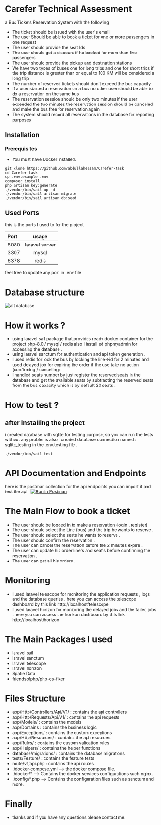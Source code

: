 # Carefer Technical Assessment

a Bus Tickets Reservation System with the following

* The ticket should be issued with the user's email
* The user Should be able to book a ticket for one or more passengers in one request
* The user should provide the seat Ids
* The user should get a discount if he booked for more than five passengers
* The user should provide the pickup and destination stations
* We have two types of buses one for long trips and one for short trips if the trip distance is
  greater than or equal to 100 KM will be considered a long trip
* The number of reserved tickets should don’t exceed the bus capacity
* If a user started a reservation on a bus no other user should be able to do a reservation on the
  same bus
* The reservation session should be only two minutes if the user exceeded the two minutes the
  reservation session should be canceled and make the bus free for reservation again
* The system should record all reservations in the database for reporting purposes

## Installation

### Prerequisites

* You must have Docker installed.

```shell
git clone https://github.com/abdullahessam/Carefer-task
cd Carefer-task
cp .env.example .env
composer install
php artisan key:generate
./vendor/bin/sail up -d
./vendor/bin/sail artisan migrate
./vendor/bin/sail artisan db:seed
```

## Used Ports

this is the ports I used to for the project

| Port |     usage      |
|:-----|:--------------:|
| 8080 | laravel server |
| 3307 |     mysql      |
| 6378 |     redis      |

feel free to update any port in .env file

# Database structure

![alt database](https://www11.0zz0.com/2023/04/28/01/194804685.png)

# How it works ?

* using laravel sail package that provides ready docker container for the project php-8.0 / mysql / redis
  also I install ed phpmyadmin for accessing the database .
* using laravel sanctum for authentication and api token generation .
* I used redis for lock the bus by locking the line->id for 2 minutes and used delayed job for expiring the order if the
  use take no action (confirming / canceling)
* I handled seats number by just register the reserved seats in the database and get the available seats by subtracting
  the reserved seats from the bus capacity which is by default 20 seats .

# How to test ?

## after installing the project

i created database with sqlite for testing purpose, so you can run the tests without any problems also i created
database connection named : sqlite_testing in the .env.testing file .

```shell
./vendor/bin/sail test
```

# API Documentation and Endpoints

here is the postman collection for the api endpoints you can import it and test the api .
[![Run in Postman](https://run.pstmn.io/button.svg)](https://documenter.getpostman.com/view/2535308/2s93eR6bj5)

# The Main Flow to book a ticket

* The user should be logged in to make a reservation (login , register)
* The user should select the Line (bus) and the trip he wants to reserve .
* The user should select the seats he wants to reserve .
* The user should confirm the reservation .
* The user can cancel the reservation before the 2 minutes expire .
* The user can update his order line's and seat's before confirming the reservation .
* The user can get all his orders .

# Monitoring

* I used laravel telescope for monitoring the application requests , logs and the database queries .
  here you can access the telescope dashboard by this link http://localhost/telescope
* I used laravel horizon for monitoring the delayed jobs and the failed jobs .
  here you can access the horizon dashboard by this link http://localhost/horizon

# The Main Packages I used

* laravel sail
* laravel sanctum
* laravel telescope
* laravel horizon
* Spatie Data
* friendsofphp/php-cs-fixer

# Files Structure

* app/Http/Controllers/Api/V1/ : contains the api controllers
* app/Http/Requests/Api/V1/ : contains the api requests
* app/Models/ : contains the models
* app/Domains : contains the business logic
* app/Exceptions/ : contains the custom exceptions
* app/Http/Resources/ : contains the api resources
* app/Rules/ : contains the custom validation rules
* app/Helpers/ : contains the helper functions
* database/migrations/ : contains the database migrations
* tests/Feature/ : contains the feature tests
* route/v1/api.php : contains the api routes
* ./docker-compose.yml --> the docker compose file.
* ./docker/* --> Contains the docker services configurations such nginx.
* ./config/*.php --> Contains the configuration files such as sanctum and more.

# Finally

* thanks and if you have any questions please contact me.
